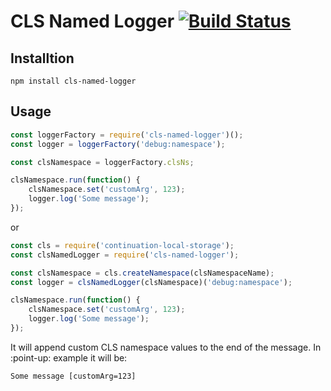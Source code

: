# CLS Named Logger [![Build Status](https://travis-ci.org/plan3/cls-named-logger.svg?branch=master)](https://travis-ci.org/plan3/cls-named-logger)

## Installtion

`npm install cls-named-logger`

## Usage

```javascript
const loggerFactory = require('cls-named-logger')();
const logger = loggerFactory('debug:namespace');

const clsNamespace = loggerFactory.clsNs;

clsNamespace.run(function() {
    clsNamespace.set('customArg', 123);
    logger.log('Some message');
});
```

or

```javascript
const cls = require('continuation-local-storage');
const clsNamedLogger = require('cls-named-logger');

const clsNamespace = cls.createNamespace(clsNamespaceName);
const logger = clsNamedLogger(clsNamespace)('debug:namespace');

clsNamespace.run(function() {
    clsNamespace.set('customArg', 123);
    logger.log('Some message');
});
```

It will append custom CLS namespace values to the end of the message. In :point-up: example it will be:

`Some message [customArg=123]`
